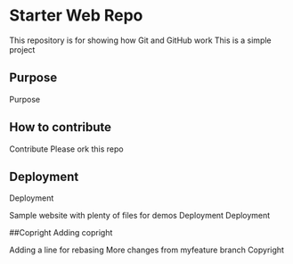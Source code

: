 # Starter Web Repo

This repository is for showing how Git and GitHub work
This is a simple project 

## Purpose
Purpose

## How to contribute 
Contribute
Please ork this repo

## Deployment
Deployment

Sample website with plenty of files for demos
Deployment
Deployment

##Copright
Adding copright

Adding a line for rebasing 
More changes from myfeature branch
Copyright